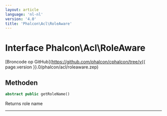 ```yaml
---
layout: article
language: 'nl-nl'
version: '4.0'
title: 'Phalcon\Acl\RoleAware'
---
```

# Interface **Phalcon\Acl\RoleAware**

[Broncode op GitHub](https://github.com/phalcon/cphalcon/tree/v{{ page.version }}.0/phalcon/acl/roleaware.zep)

## Methoden

```php
abstract public getRoleName()
```

Returns role name

* * *